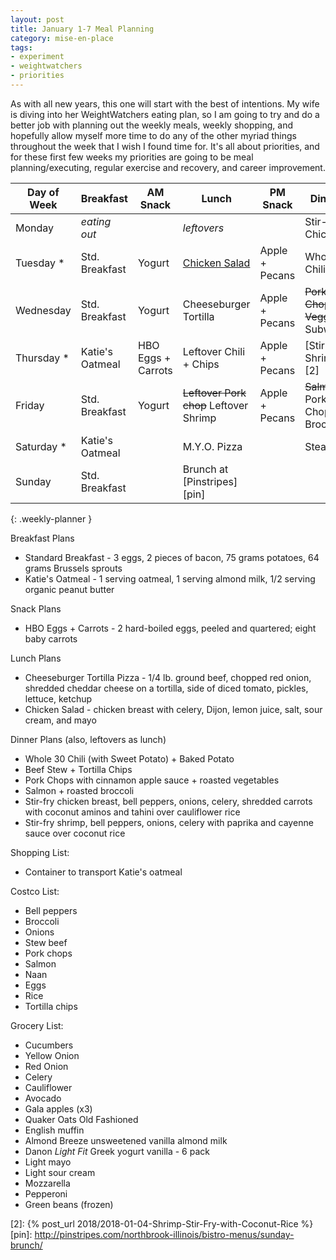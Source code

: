 ```yaml
---
layout: post
title: January 1-7 Meal Planning
category: mise-en-place
tags:
- experiment
- weightwatchers
- priorities
---
```


As with all new years, this one will start with the best of intentions. My wife is diving into her WeightWatchers eating plan, so I am going to try and do a better job with planning out the weekly meals, weekly shopping, and hopefully allow myself more time to do any of the other myriad things throughout the week that I wish I found time for. It's all about priorities, and for these first few weeks my priorities are going to be meal planning/executing, regular exercise and recovery, and career improvement.

|Day of Week| Breakfast       | AM Snack           | Lunch                  | PM Snack       | Dinner               |
|-----------|-----------------|--------------------|------------------------|----------------|----------------------|
|Monday     | _eating out_    |                    | _leftovers_            |                | Stir-fry Chicken     |
|Tuesday   *| Std. Breakfast  | Yogurt             | [Chicken Salad][1]     | Apple + Pecans | Whole30 Chili        |
|Wednesday  | Std. Breakfast  | Yogurt             | Cheeseburger Tortilla  | Apple + Pecans | ~~Pork Chops + Veggies~~ Subway |
|Thursday  *| Katie's Oatmeal | HBO Eggs + Carrots | Leftover Chili + Chips | Apple + Pecans | [Stir-fry Shrimp][2] |
|Friday     | Std. Breakfast  | Yogurt             | ~~Leftover Pork chop~~ Leftover Shrimp | Apple + Pecans | ~~Salmon~~ Pork Chops + Broccoli |
|Saturday  *| Katie's Oatmeal |                    | M.Y.O. Pizza           |                | Steak                |
|Sunday     | Std. Breakfast  |                    | Brunch at [Pinstripes][pin]   |                |                      |
{: .weekly-planner }

Breakfast Plans

- Standard Breakfast - 3 eggs, 2 pieces of bacon, 75 grams potatoes, 64 grams Brussels sprouts
- Katie's Oatmeal - 1 serving oatmeal, 1 serving almond milk, 1/2 serving organic peanut butter

Snack Plans

- HBO Eggs + Carrots - 2 hard-boiled eggs, peeled and quartered; eight baby carrots

Lunch Plans

- Cheeseburger Tortilla Pizza - 1/4 lb. ground beef, chopped red onion, shredded cheddar cheese on a tortilla, side of diced tomato, pickles, lettuce, ketchup
- Chicken Salad - chicken breast with celery, Dijon, lemon juice, salt, sour cream, and mayo

Dinner Plans (also, leftovers as lunch)

- Whole 30 Chili (with Sweet Potato) + Baked Potato
- Beef Stew + Tortilla Chips
- Pork Chops with cinnamon apple sauce + roasted vegetables
- Salmon + roasted broccoli
- Stir-fry chicken breast, bell peppers, onions, celery, shredded carrots with coconut aminos and tahini over cauliflower rice
- Stir-fry shrimp, bell peppers, onions, celery with paprika and cayenne sauce over coconut rice

Shopping List:

- Container to transport Katie's oatmeal

Costco List:

- Bell peppers
- Broccoli
- Onions
- Stew beef
- Pork chops
- Salmon
- Naan
- Eggs
- Rice
- Tortilla chips

Grocery List:

- Cucumbers
- Yellow Onion
- Red Onion
- Celery
- Cauliflower
- Avocado
- Gala apples (x3)
- Quaker Oats Old Fashioned
- English muffin
- Almond Breeze unsweetened vanilla almond milk
- Danon _Light Fit_ Greek yogurt vanilla - 6 pack
- Light mayo
- Light sour cream
- Mozzarella
- Pepperoni
- Green beans (frozen)

[1]: <http://www.geniuskitchen.com/recipe/weight-watchers-chicken-salad-162386>
[2]: {% post_url 2018/2018-01-04-Shrimp-Stir-Fry-with-Coconut-Rice %}
[pin]: <http://pinstripes.com/northbrook-illinois/bistro-menus/sunday-brunch/>